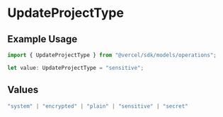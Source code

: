 # UpdateProjectType

## Example Usage

```typescript
import { UpdateProjectType } from "@vercel/sdk/models/operations";

let value: UpdateProjectType = "sensitive";
```

## Values

```typescript
"system" | "encrypted" | "plain" | "sensitive" | "secret"
```